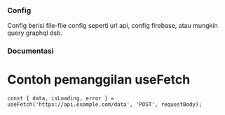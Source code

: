 ### Config
Config berisi file-file config seperti url api, config firebase, atau mungkin query graphql dsb.

### Documentasi

# Contoh pemanggilan useFetch
``
const { data, isLoading, error } = useFetch('https://api.example.com/data', 'POST', requestBody);
``
